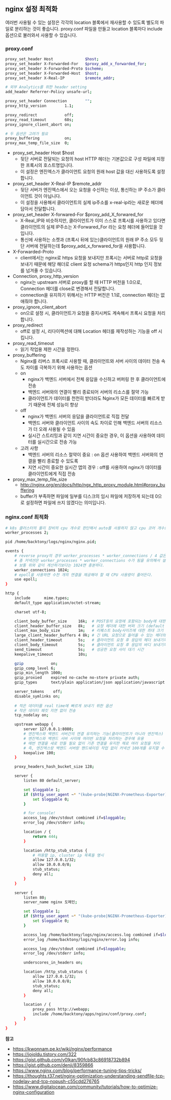 ## nginx 설정 최적화
여러번 사용될 수 있는 설정은 각각의 location 블록에서 재사용할 수 있도록 별도의 파일로 분리하는 것이 좋습니다. proxy.conf 파일을 만들고 location 블록마다 include 옵션으로 불러와서 사용할 수 있습니다.

### proxy.conf
```sh
proxy_set_header Host              $host; 
proxy_set_header X-Forwarded-For   $proxy_add_x_forwarded_for;
proxy_set_header X-Forwarded-Proto $scheme;
proxy_set_header X-Forwarded-Host  $host;
proxy_set_header X-Real-IP         $remote_addr;

# 외부 Analytics를 위한 header setting
add_header Referrer-Policy unsafe-url;

proxy_set_header Connection        "";
proxy_http_version        1.1;

proxy_redirect            off;
proxy_read_timeout        60s;
proxy_ignore_client_abort on;

# 두 옵션은 고려가 필요
proxy_buffering           on;
proxy_max_temp_file_size  0;
```
+ proxy_set_header Host $host
    - 뒷단 서버로 전달되는 요청의 host HTTP 헤더는 기본값으로 구성 파일에 지정한 프록시의 호스트명입니다.
    - 이 설정은 엔진엑스가 클라이언트 요청의 원래 host 값을 대신 사용하도록 설정합니다.
+ proxy_set_header X-Real-IP $remote_addr
    - 뒷단 서버가 엔진엑스에서 오는 요청을 수신하는 이상, 통신하는 IP 주소가 클라이언트 것이 아닙니다.
    - 이 설정을 사용해서 클라이언트의 실제 ip주소를 x-real-ip라는 새로운 헤더에 담아서 전달합니다.
+ proxy_set_header X-forwared-For $proxy_add_X_forwared_for
    - X-Real_IP와 비슷하지만, 클라이언트가 이미 스스로 프록시를 사용하고 있다면 클라이언트의 실제 IP주소는 X-Forwared_For 라는 요청 헤더에 들어있을 것입니다.
    - 통신에 사용하는 소켓과 (프록시 뒤에 있는)클라이언트의 원래 IP 주소 모두 뒷단 서버에 전달하는데 $proxy_add_x_forwared_for을 사용합니다.
+ X-Forwarded-Proto
    - client에서는 nginx로 https 요청을 보내지만 프록시는 서버로 http로 요청을 보내기 때문에 해당 해더로 client 요청 schema가 https인지 http 인지 정보를 넘겨줄 수 있습니다.  
+ Connection, proxy_http_version
    - nginx는 upstream 서버로 proxy를 할 때 HTTP 버전을 1.0으로, Connection 헤더를 close로 변경해서 전달합니다.
    - connection을 유지하기 위해서는 HTTP 버전은 1.1로, connection 헤더는 없애줘야 합니다.
+ proxy_ignore_client_abort
    - on으로 설정 시, 클라이언트가 요청을 중지시켜도 계속해서 프록시 요청을 처리합니다.
+ proxy_redirect
    - off로 설정 시, 리다이렉션에 대해 Location 헤더를 재작성하는 기능을 off 시킵니다.
+ proxy_read_timeout
    - 읽기 작업용 제한 시간을 정한다.
+ proxy_buffering
    - Nginx를 리버스 프록시로 사용할 때, 클라이언트와 서버 사이의 데이터 전송 속도 차이를 극복하기 위해 사용하는 옵션
    - on
        - nginx가 백엔드 서버에서 전체 응답을 수신하고 버퍼링 한 후 클라이언트에 전송
        - 백엔드 서버와의 연결이 빨리 종료되어 서버의 리소스를 절약 가능
        - 클라이언트가 데이터를 천천히 받더라도 Nginx가 모든 데이터를 빠르게 받기 때문에 전체 성능이 향상
    - off
        - nginx가 백엔드 서버의 응답을 클라이언트로 직접 전달
        - 백엔드 서버와 클라이언트 사이의 속도 차이로 인해 백엔드 서버의 리소스가 더 오래 사용될 수 있음
        - 실시간 스트리밍과 같이 지연 시간이 중요한 경우, 이 옵션을 사용하여 데이터를 실시간으로 전송 가능
    - 고려 사항
        - 백엔드 서버의 리소스 절약이 중요 : on 옵션 사용하여 백엔드 서버와의 연결을 빨리 종료할 수 있도록
        - 지연 시간이 중요한 실시간 앱의 경우 : off를 사용하여 nginx가 데이터를 클라이언트에게 직접 전송
+ proxy_max_temp_file_size
    - http://nginx.org/en/docs/http/ngx_http_proxy_module.html#proxy_buffering
    - buffer가 부족하면 파일에 일부를 디스크의 임시 파일에 저장하게 되는데 0으로 설정하면 파일에 쓰지 않겠다는 의미입니다.



### nginx.conf 최적화

```sh
# k8s 클러스터의 물리 장비의 cpu 개수로 판단해서 auto를 사용하지 않고 cpu 코어 개수로 명시
worker_processes 2;

pid /home/backtony/logs/nginx/nginx.pid;

events {
    # reverse proxy의 경우 worker_processes * worker_connections / 4 값은 ulimit -n결과값(open files) 보다 작아야 한다.
    # 총 커넥션은 worker_processes * worker_connections 수가 됨을 유의해서 설정한다. 웹서버 장비에서 `ulimit -n`로 한계를 확인해본다.
    # 보통 위와 같이 계산하기보다는 1024면 충분하다.
    worker_connections 1024;
    # epoll을 사용하면 수천 개의 연결을 제공해야 할 때 CPU 사용량이 줄어든다.
    use epoll;
}

http {
    include      mime.types;
    default_type application/octet-stream;

    charset utf-8;

    client_body_buffer_size     16k;  # POST등의 요청에 포함되는 body에 대한 버퍼 크기 (default : 16k for x86-64)
    client_header_buffer_size   8k;   # 요청 헤더에 대한 버퍼 크기 (default : 1k) - 토큰이나 그런 값들을 고려해서 설정
    client_max_body_size        1m;   # 리퀘스트 body사이즈에 대한 최대 크기 (default : 1m)
    large_client_header_buffers 4 8k; # 긴 URL 요청으로 들어올 수 있는 헤더의 최대크기. 이를 초과할경우 414 응답
    client_header_timeout       5s;   # 클라이언트 요청 후 응답의 헤더 보내기까지 기다리는 시간
    client_body_timeout         5s;   # 클라이언트 요청 후 응답의 바디 보내기까지 기다리는 시간
    send_timeout                5s;   # 성공한 요청 사이 대기 시간
    keepalive_timeout           10s;

    gzip            on;
    gzip_comp_level 6;
    gzip_min_length 1000;
    gzip_proxied    expired no-cache no-store private auth;
    gzip_types      text/plain application/json application/javascript application/x-javascript text/xml text/css application/xml;

    server_tokens    off;
    disable_symlinks on;
  
    # 적은 데이터를 real time에 빠르게 보내기 위한 옵션
    # 작은 데이터 패킷 지연 없이 전송
    tcp_nodelay on;

    upstream webapp {
        server 127.0.0.1:8080;
        # 엔진엑스와 백엔드 서버간의 연결 유지하는 기능(클라이언트가 아니라 엔진엑스)
        # 엔진엑스와 백엔드 서버 사이에 여러번 요청을 처리하는 경우에 유용
        # 매번 연결을 새로 만들 필요 없이 기존 연결을 유지한 채로 여러 요청을 처리
        # 즉, 엔진엑스랑 백엔드 서버랑 핸드쉐이킹 작업 없이 커넥션 100개를 유지할 수 있으니 속도를 더 빠르게 할 수 있다.
        keepalive 100;
    }

    proxy_headers_hash_bucket_size 128;

    server {
        listen 80 default_server;

        set $loggable 1;
        if ($http_user_agent ~* "(kube-probe|NGINX-Prometheus-Exporter)") {
            set $loggable 0;
        }

        # for console!
        access_log /dev/stdout combined if=$loggable;
        error_log /dev/stderr info;

        location / {
            return 444;
        }

        location /http_stub_status {
            # 허용할 ip, cluster ip 목록들 명시
            allow 127.0.0.1/32;
            allow 10.0.0.0/8;
            stub_status;
            deny all;
        }
    }

    server {
        listen 80;
        server_name nginx 도메인;

        set $loggable 1;
        if ($http_user_agent ~* "(kube-probe|NGINX-Prometheus-Exporter)") {
            set $loggable 0;
        }

        access_log /home/backtony/logs/nginx/access.log combined if=$loggable;
        error_log /home/backtony/logs/nginx/error.log info;

        access_log /dev/stdout combined if=$loggable;
        error_log /dev/stderr info;

        underscores_in_headers on;

        location /http_stub_status {
            allow 127.0.0.1/32;
            allow 10.0.0.0/8;
            stub_status;
            deny all;
        }

        location / {
            proxy_pass http://webapp;
            include /home/backtony/apps/nginx/conf/proxy.conf;
        }
    }
}
```

**참고**
* https://kwonnam.pe.kr/wiki/nginx/performance
* https://jojoldu.tistory.com/322
* https://gist.github.com/v0lkan/90fcb83c86918732b894
* https://gist.github.com/denji/8359866
* https://www.nginx.com/blog/performance-tuning-tips-tricks/
* https://thoughts.t37.net/nginx-optimization-understanding-sendfile-tcp-nodelay-and-tcp-nopush-c55cdd276765
* https://www.digitalocean.com/community/tutorials/how-to-optimize-nginx-configuration
